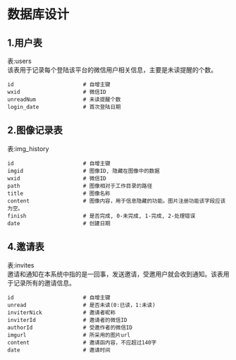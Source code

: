 # 数据库设计

## 1.用户表
表:users<br>
该表用于记录每个登陆该平台的微信用户相关信息，主要是未读提醒的个数。
```
id                      # 自增主键
wxid                    # 微信ID
unreadNum               # 未读提醒个数
login_date              # 首次登陆日期
```

## 2.图像记录表
表:img_history
```
id                      # 自增主键
imgid                   # 图像ID, 隐藏在图像中的数据
wxid                    # 微信ID
path                    # 图像相对于工作目录的路径
title                   # 图像名称
content                 # 图像内容，用于信息隐藏的功能。图片注册功能该字段应该为空。
finish                  # 是否完成, 0-未完成, 1-完成, 2-处理错误
date                    # 创建日期
```

## 4.邀请表
表:invites<br>
邀请和通知在本系统中指的是一回事，发送邀请，受邀用户就会收到通知。该表用于记录所有的邀请信息。
```
id                      # 自增主键
unread                  # 是否未读(0:已读，1:未读)
inviterNick             # 邀请者昵称
inviterId               # 邀请者的微信ID
authorId                # 受邀作者的微信ID
imgurl                  # 所采用的图片url
content                 # 邀请函内容，不应超过140字
date                    # 邀请时间
```